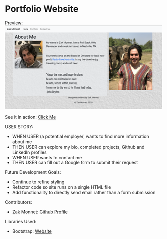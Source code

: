 # Portfolio Website

Preview:
![Preview of application](./images/preview.png)

See it in action:
[Click Me](https://outoftune266.github.io/)

USER STORY:
- WHEN USER (a potential employer) wants to find more information about me
- THEN USER can explore my bio, completed projects, Github and LinkedIn profiles
- WHEN USER wants to contact me
- THEN USER can fill out a Google form to submit their request

Future Development Goals:
- Continue to refine styling
- Refactor code so site runs on a single HTML file
- Add functionality to directly send email rather than a form submission

Contributors:
- Zak Monnet:   [Github Profile](https://github.com/outoftune266)

Libraries Used:
- Bootstrap:   [Website](https://getbootstrap.com/)